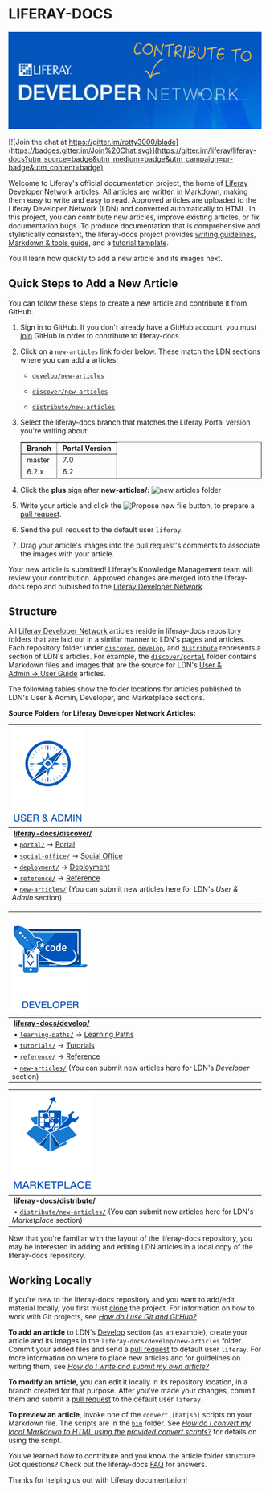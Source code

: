# LIFERAY-DOCS

<a href="https://dev.liferay.com" >
<img src="guidelines/images/liferayDeveloperNetworkSmallerEdit7.jpg" alt="Liferay Docs Icon">
</a>

[![Join the chat at https://gitter.im/rotty3000/blade](https://badges.gitter.im/Join%20Chat.svg)](https://gitter.im/liferay/liferay-docs?utm_source=badge&utm_medium=badge&utm_campaign=pr-badge&utm_content=badge)

Welcome to Liferay's official documentation project, the home of
[Liferay Developer Network](https://dev.liferay.com) articles. All articles are
written in
<a href="http://fletcher.github.com/peg-multimarkdown/mmd-manual.pdf" target="_blank">
Markdown</a>, making them easy to write and easy to read. Approved articles are
uploaded to the Liferay Developer Network (LDN) and converted automatically to
HTML. In this project, you can contribute new articles, improve existing
articles, or fix documentation bugs. To produce documentation that is
comprehensive and stylistically consistent, the liferay-docs project provides
<a href="guidelines/writers-guidelines.markdown" target="_blank">writing guidelines</a>,
<a href="guidelines/liferay-documentation-tools.markdown" target="_blank">Markdown & tools guide</a>,
and a
<a href="develop/tutorial-template.markdown" target="_blank">tutorial template</a>.

You'll learn how quickly to add a new article and its images next. 

## Quick Steps to Add a New Article

You can follow these steps to create a new article and contribute it from 
GitHub. 

1.  Sign in to GitHub. If you don't already have a GitHub account, you must
    [join](https://github.com/join) GitHub in order to contribute to
    liferay-docs. 

2.  Click on a `new-articles` link folder below. These match the LDN sections
    where you can add a articles:

    - <a href="develop/new-articles" target="_blank">`develop/new-articles`</a>

    - <a href="discover/new-articles" target="_blank">`discover/new-articles`</a>

    - <a href="distribute/new-articles" target="_blank">`distribute/new-articles`</a>

3.  Select the liferay-docs branch that matches the Liferay Portal version
    you're writing about: 

    <table border="1">
    <tr>
    <td><b>&nbsp;Branch&nbsp;</b></td>
    <td><b>&nbsp;Portal Version&nbsp;</b></td>
    </tr>
    <tr>
    <td>&nbsp;master&nbsp;</td>
    <td>&nbsp;7.0</td>
    </tr>
    <tr>
    <td>&nbsp;6.2.x</td>
    <td>&nbsp;6.2</td>
    </tr>
    </table>

4.  Click the **plus** sign after **new-articles/:**
    ![new articles folder](guidelines/images/new-articles-folder.png)

5.  Write your article and click the
    ![Propose new file](guidelines/images/propose-new-file.png) button, to
    prepare a [pull request](https://help.github.com/articles/using-pull-requests/). 

6.  Send the pull request to the default user `liferay`. 

7.  Drag your article's images into the pull request's comments to associate
    the images with your article. 

Your new article is submitted! Liferay's Knowledge Management team will review
your contribution. Approved changes are merged into the liferay-docs repo and
published to the [Liferay Developer Network](https://dev.liferay.com). 

## Structure

All [Liferay Developer Network](https://dev.liferay.com) articles reside in
liferay-docs repository folders that are laid out in a similar manner to
LDN's pages and articles. Each repository folder under [`discover`](discover),
[`develop`](develop), and [`distribute`](distribute) represents a section of
LDN's articles. For example, the [`discover/portal`](discover/portal) folder
contains Markdown files and images that are the source for LDN's
[User & Admin&nbsp;&rarr;&nbsp;User Guide](https://dev.liferay.com/discover/portal)
articles. 

The following tables show the folder locations for articles published to LDN's
User & Admin, Developer, and Marketplace sections.

**Source Folders for Liferay Developer Network Articles:**

 ![User & Admin](guidelines/images/discover.png)                                                                                           |
 :------------------------------------------------------------------------------------------------------------------------------------ |
  &nbsp;[**liferay-docs/discover/**](discover)                                                                                         |
  &nbsp;&#8226;&nbsp;[`portal/`](discover/portal) &rarr; [Portal](https://dev.liferay.com/discover/portal)                             |
  &nbsp;&#8226;&nbsp;[`social-office/`](https://github.com/liferay/liferay-docs/tree/6.2.x/discover/social-office) &rarr; [Social Office](https://dev.liferay.com/discover/social-office) |
  &nbsp;&#8226;&nbsp;[`deployment/`](discover/deployment) &rarr; [Deployment](https://dev.liferay.com/discover/deployment)             |
  &nbsp;&#8226;&nbsp;[`reference/`](discover/reference) &rarr; [Reference](https://dev.liferay.com/discover/reference)                 |
  &nbsp;&#8226;&nbsp;[`new-articles/`](discover/new-articles)  (You can submit new articles here for LDN's *User & Admin* section)         |

  ![Developer](guidelines/images/develop.png) |
 :-------------------------------------------------------------------------------------------------------------------------------------- |
  &nbsp;[**liferay-docs/develop/**](develop)                                                                                             |
  &nbsp;&#8226;&nbsp;[`learning-paths/`](develop/learning-paths) &rarr; [Learning Paths](https://dev.liferay.com/develop/learning-paths) |
  &nbsp;&#8226;&nbsp;[`tutorials/`](develop/tutorials) &rarr; [Tutorials](https://dev.liferay.com/develop/tutorials)                     |
  &nbsp;&#8226;&nbsp;[`reference/`](develop/reference) &rarr; [Reference](https://dev.liferay.com/develop/reference)                     |
  &nbsp;&#8226;&nbsp;[`new-articles/`](develop/new-articles)  (You can submit new articles here for LDN's *Developer* section)             |

  ![Marketplace](guidelines/images/distribute.png)                                                                                             |
 :------------------------------------------------------------------------------------------------------------------------------------------- |
  &nbsp;[**liferay-docs/distribute/**](distribute)                                                                                            |
  &nbsp;&#8226;&nbsp;[`distribute/new-articles/`](distribute/new-articles)  (You can submit new articles here for LDN's *Marketplace* section) |

Now that you're familiar with the layout of the liferay-docs repository, you
may be interested in adding and editing LDN articles in a local copy of the
liferay-docs repository.

## Working Locally

If you're new to the liferay-docs repository and you want to add/edit material
locally, you first must [clone](https://help.github.com/articles/fork-a-repo/)
the project. For information on how to work with Git projects, see
[*How do I use Git and GitHub?*](guidelines/faq.markdown#how-do-i-use-git-and-github)

**To add an article** to LDN's [Develop](https://dev.liferay.com/develop)
section (as an example), create your article and its images in the
`liferay-docs/develop/new-articles` folder. Commit your added files and send a
[pull request](https://help.github.com/articles/using-pull-requests/) to default
user `liferay`. For more information on where to place new articles and for
guidelines on writing them, see
[*How do I write and submit my own article?*](guidelines/faq.markdown#how-do-i-write-and-submit-my-own-article)

**To modify an article**, you can edit it locally in its repository location, in
a branch created for that purpose. After you've made your changes, commit them
and submit a [pull request](https://help.github.com/articles/using-pull-requests/) to the
default user `liferay`. 

**To preview an article**, invoke one of the `convert.[bat|sh]` scripts
on your Markdown file. The scripts are in the [`bin`](bin/) folder. See
[*How do I convert my local Markdown to HTML using the provided convert scripts?*](guidelines/faq.markdown#how-do-i-convert-my-local-markdown-to-html-using-the-provided-convert-scripts)
for details on using the script.

You've learned how to contribute and you know the article folder structure. Got
questions? Check out the liferay-docs [FAQ](guidelines/faq.markdown) for
answers. 

Thanks for helping us out with Liferay documentation! 


